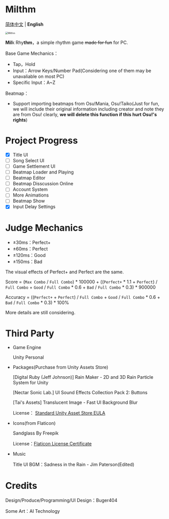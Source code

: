 # Milthm

[简体中文](https://github.com/buger404/Milthm/blob/master/README.md) | **English**

<img src="D:\Projects\Milthm\Icon.png" alt="Milthm" style="zoom:50%;" />

**Mil**k Rhy**thm**，a simple rhythm game ~~made for fun~~ for PC.

Base Game Mechanics：

* Tap，Hold
* Input：Arrow Keys/Number Pad(Considering one of them may be unavaliable on most PC)
* Specific Input：A~Z

Beatmap：

* Support importing beatmaps from Osu!Mania, Osu!Taiko(Just for fun, we will include their original information including creator and note they are from Osu! clearly, **we will delete this function if this hurt Osu!'s rights**) 

# Project Progress

- [x] Title UI
- [ ] Song Select UI
- [ ] Game Settlement UI
- [ ] Beatmap Loader and Playing
- [ ] Beatmap Editor
- [ ] Beatmap Disscussion Online
- [ ] Account System
- [ ] More Animations
- [ ] Beatmap Show
- [x] Input Delay Settings

# Judge Mechanics

* ±30ms：Perfect+
* ±60ms：Perfect
* ±120ms：Good
* ±150ms：Bad

The visual effects of Perfect+ and Perfect are the same.

Score = (`Max Combo` / `Full Combo`) * 100000 + ((`Perfect+` * 1.1 + `Perfect`) / `Full Combo` + `Good` / `Full Combo` * 0.6 + `Bad` / `Full Combo` * 0.3) * 900000

Accuracy = ((`Perfect+` + `Perfect`) / `Full Combo` + `Good`  / `Full Combo` * 0.6 + `Bad`  / `Full Combo` * 0.3) * 100%

More details are still considering.

# Third Party

* Game Engine

  Unity Personal

* Packages(Purchase from Unity Assets Store)

  [Digital Ruby (Jeff Johnson)] Rain Maker - 2D and 3D Rain Particle System for Unity

  [Nectar Sonic Lab.] UI Sound Effects Collection Pack 2: Buttons

  [Tai's Assets] Translucent Image - Fast UI Background Blur

  License： [Standard Unity Asset Store EULA](https://unity3d.com/legal/as_terms)

* Icons(from Flaticon)

  Sandglass By Freepik

  License：[Flaticon License Certificate](https://media.flaticon.com/license/license.pdf)

* Music

  Title UI BGM：Sadness in the Rain - Jim Paterson(Edited)

# Credits

Design/Produce/Programming/UI Design：Buger404

Some Art：AI Technology